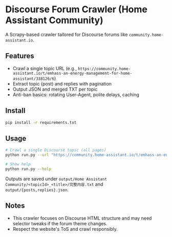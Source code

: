 # Discourse Forum Crawler (Home Assistant Community)

A Scrapy-based crawler tailored for Discourse forums like `community.home-assistant.io`.

## Features
- Crawl a single topic URL (e.g., `https://community.home-assistant.io/t/emhass-an-energy-management-for-home-assistant/338126/6`)
- Extract topic (post) and replies with pagination
- Output JSON and merged TXT per topic
- Anti-ban basics: rotating User-Agent, polite delays, caching

## Install
```bash
pip install -r requirements.txt
```

## Usage
```bash
# Crawl a single Discourse topic (all pages)
python run.py --url "https://community.home-assistant.io/t/emhass-an-energy-management-for-home-assistant/338126/6" --replies 100

# Show help
python run.py --help
```

Outputs are saved under `output/Home Assistant Community/<topicId>_<title>/完整内容.txt` and `output/{posts,replies}.json`.

## Notes
- This crawler focuses on Discourse HTML structure and may need selector tweaks if the forum theme changes.
- Respect the website's ToS and crawl responsibly.

